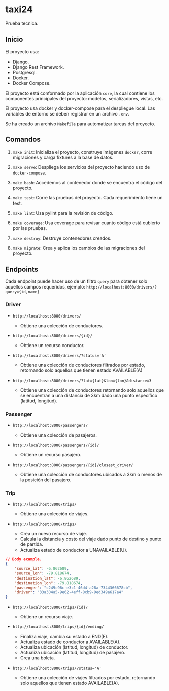 # taxi24

Prueba tecnica.

## Inicio

El proyecto usa:

- Django.
- Django Rest Framework.
- Postgresql.
- Docker.
- Docker Compose.

El proyecto está conformado por la aplicación `core`, la cual contiene los componentes principales del proyecto: modelos, serializadores, vistas, etc.

El proyecto usa docker y docker-compose para el despliegue local. Las variables de entorno se deben registrar en un archivo `.env`.

Se ha creado un archivo `Makefile` para automatizar tareas del proyecto.

## Comandos

1. `make init`:
Inicializa el proyecto, construye imágenes `docker`, corre migraciones y carga fixtures a la base de datos.

2. `make serve`:
Despliega los servicios del proyecto haciendo uso de `docker-compose`.

3. `make bash`:
Accedemos al contenedor donde se encuentra el código del proyecto.

4. `make test`:
Corre las pruebas del proyecto. Cada requerimiento tiene un test.

5. `make lint`:
Usa pylint para la revisión de código.

6. `make coverage`:
Usa coverage para revisar cuanto código está cubierto por las pruebas.

7. `make destroy`:
Destruye contenedores creados.

8. `make migrate`:
Crea y aplica los cambios de las migraciones del proyecto.

## Endpoints

Cada endpoint puede hacer uso de un filtro `query` para obtener solo aquellos campos requeridos, ejemplo: `http://localhost:8000/drivers/?query={id,name}`

### Driver

* `http://localhost:8000/drivers/`

    - Obtiene una colección de conductores.

* `http://localhost:8000/drivers/{id}/`

    - Obtiene un recurso conductor.

* `http://localhost:8000/drivers/?status='A'`

    - Obtiene una colección de conductores filtrados por estado, retornando solo aquellos que tienen estado AVAILABLE(A)

* `http://localhost:8000/drivers/?lat={lat}&lon={lon}&distance=3`

    - Obtiene una colección de conductores retornando solo aquellos que se encuentran a una distancia de 3km dado una punto específico (latitud, longitud).

### Passenger

* `http://localhost:8000/passengers/`

    - Obtiene una colección de pasajeros.

* `http://localhost:8000/passengers/{id}/`

    - Obtiene un recurso pasajero.

* `http://localhost:8000/passengers/{id}/closest_driver/`

    - Obtiene una colección de conductores ubicados a 3km o menos de la posición del pasajero.

### Trip

* `http://localhost:8000/trips/`

    - Obtiene una colección de viajes.

* `http://localhost:8000/trips/`

    - Crea un nuevo recurso de viaje.
    - Calcula la distancia y costo del viaje dado punto de destino y punto de partida.
    - Actualiza estado de conductor a UNAVAILABLE(U).


```json
// Body example.
{
    "source_lat": -6.862689,
    "source_lon": -79.818674,
    "destination_lat": -6.862689,
    "destination_lon": -79.818674,
    "passenger": "c249c96c-e3c1-46d4-a28a-7344366678cb",
    "driver": "33a304a5-9e62-4eff-8cb9-9ed349a617a4"
}
```

* `http://localhost:8000/trips/{id}/`

    - Obtiene un recurso viaje.

* `http://localhost:8000/trips/{id}/ending/`

    - Finaliza viaje, cambia su estado a END(E).
    - Actualiza estado de conductor a AVAILABLE(A).
    - Actualiza ubicación (latitud, longitud) de conductor.
    - Actualiza ubicación (latitud, longitud) de pasajero.
    - Crea una boleta.

* `http://localhost:8000/trips/?status='A'`

    - Obtiene una colección de viajes filtrados por estado, retornando solo aquellos que tienen estado AVAILABLE(A).